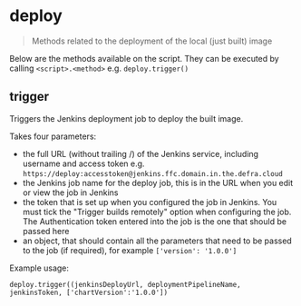 # deploy

> Methods related to the deployment of the local (just built) image

Below are the methods available on the script. They can be executed by calling
`<script>.<method>` e.g. `deploy.trigger()`

## trigger

Triggers the Jenkins deployment job to deploy the built image.

Takes four parameters:
- the full URL (without trailing /) of the Jenkins service, including username
  and access token e.g.
  `https://deploy:accesstoken@jenkins.ffc.domain.in.the.defra.cloud`
- the Jenkins job name for the deploy job, this is in the URL when you edit or
  view the job in Jenkins
- the token that is set up when you configured the job in Jenkins. You must
  tick the "Trigger builds remotely" option when configuring the job. The
  Authentication token entered into the job is the one that should be passed
  here
- an object, that should contain all the parameters that need to be passed to
  the job (if required), for example `['version': '1.0.0']`

Example usage:

```
deploy.trigger((jenkinsDeployUrl, deploymentPipelineName, jenkinsToken, ['chartVersion':'1.0.0'])
```
